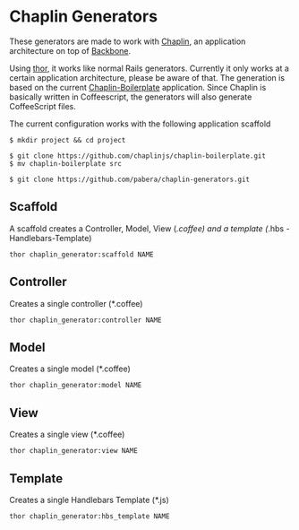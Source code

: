 Chaplin Generators
==================

These generators are made to work with [Chaplin](https://github.com/chaplinjs/chaplin), an application architecture on top of [Backbone](https://github.com/documentcloud/backbone). 

Using [thor](https://github.com/wycats/thor), it works like normal Rails generators. Currently it only works at a certain application architecture, please be aware of that. The generation is based on the current [Chaplin-Boilerplate](https://github.com/chaplinjs/chaplin-boilerplate) application. Since Chaplin is basically written in Coffeescript, the generators will also generate CoffeeScript files.

The current configuration works with the following application scaffold

```
$ mkdir project && cd project

$ git clone https://github.com/chaplinjs/chaplin-boilerplate.git
$ mv chaplin-boilerplate src

$ git clone https://github.com/pabera/chaplin-generators.git
```

## Scaffold
A scaffold creates a Controller, Model, View (*.coffee) and a template (*.hbs - Handlebars-Template)

`thor chaplin_generator:scaffold NAME`


## Controller
Creates a single controller (*.coffee)

`thor chaplin_generator:controller NAME`


## Model
Creates a single model (*.coffee)

`thor chaplin_generator:model NAME`


## View
Creates a single view (*.coffee)

`thor chaplin_generator:view NAME`


## Template
Creates a single Handlebars Template (*.js)

`thor chaplin_generator:hbs_template NAME`